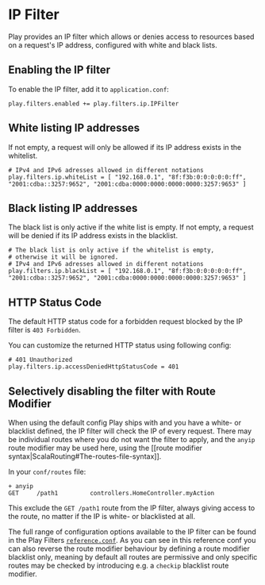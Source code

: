 <!--- Copyright (C) from 2022 The Play Framework Contributors <https://github.com/playframework>, 2011-2021 Lightbend Inc. <https://www.lightbend.com> -->

# IP Filter

Play provides an IP filter which allows or denies access to resources based on a request's IP address, configured with white and black lists. 

## Enabling the IP filter

To enable the IP filter, add it to `application.conf`:

```
play.filters.enabled += play.filters.ip.IPFilter
```

## White listing IP addresses

If not empty, a request will only be allowed if its IP address exists in the whitelist.

```
# IPv4 and IPv6 adresses allowed in different notations
play.filters.ip.whiteList = [ "192.168.0.1", "8f:f3b:0:0:0:0:0:ff", "2001:cdba::3257:9652", "2001:cdba:0000:0000:0000:0000:3257:9653" ]
```

## Black listing IP addresses

The black list is only active if the white list is empty.  If not empty, a request will be denied if its IP address exists in the blacklist.

```
# The black list is only active if the whitelist is empty,
# otherwise it will be ignored.
# IPv4 and IPv6 adresses allowed in different notations
play.filters.ip.blackList = [ "192.168.0.1", "8f:f3b:0:0:0:0:0:ff", "2001:cdba::3257:9652", "2001:cdba:0000:0000:0000:0000:3257:9653" ]
```

## HTTP Status Code

The default HTTP status code for a forbidden request blocked by the IP filter is `403 Forbidden`.

You can customize the returned HTTP status using following config:

```
# 401 Unauthorized
play.filters.ip.accessDeniedHttpStatusCode = 401
```

## Selectively disabling the filter with Route Modifier

When using the default config Play ships with and you have a white- or blacklist defined, the IP filter will check the IP of every request.  There may be individual routes where you do not want the filter to apply, and the `anyip` route modifier may be used here, using the [[route modifier syntax|ScalaRouting#The-routes-file-syntax]].

In your `conf/routes` file:

```
+ anyip
GET     /path1         controllers.HomeController.myAction
```

This exclude the `GET /path1` route from the IP filter, always giving access to the route, no matter if the IP is white- or blacklisted at all.

The full range of configuration options available to the IP filter can be found in the Play Filters [`reference.conf`](resources/confs/filters-helpers/reference.conf). As you can see in this reference conf you can also reverse the route modifier behaviour by defining a route modifier blacklist only, meaning by default all routes are permissive and only specific routes may be checked by introducing e.g. a `checkip` blacklist route modifier.
